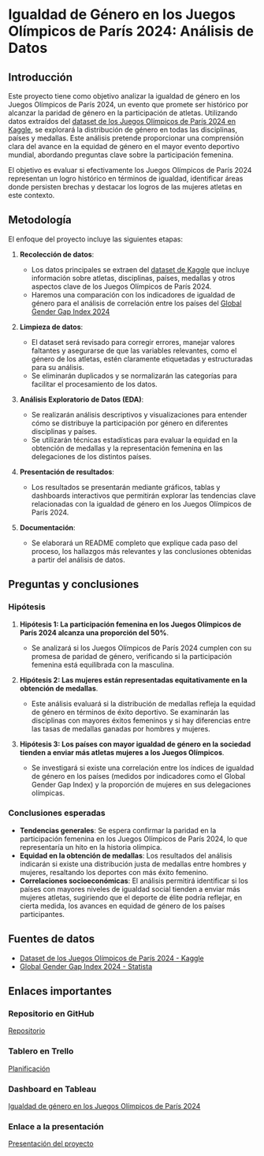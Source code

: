# Igualdad de Género en los Juegos Olímpicos de París 2024: Análisis de Datos

## Introducción

Este proyecto tiene como objetivo analizar la igualdad de género en los Juegos Olímpicos de París 2024, un evento que promete ser histórico por alcanzar la paridad de género en la participación de atletas. Utilizando datos extraídos del [dataset de los Juegos Olímpicos de París 2024 en Kaggle](https://www.kaggle.com/datasets/piterfm/paris-2024-olympic-summer-games), se explorará la distribución de género en todas las disciplinas, países y medallas. Este análisis pretende proporcionar una comprensión clara del avance en la equidad de género en el mayor evento deportivo mundial, abordando preguntas clave sobre la participación femenina.

El objetivo es evaluar si efectivamente los Juegos Olímpicos de París 2024 representan un logro histórico en términos de igualdad, identificar áreas donde persisten brechas y destacar los logros de las mujeres atletas en este contexto.

## Metodología

El enfoque del proyecto incluye las siguientes etapas:

1. **Recolección de datos**: 
   - Los datos principales se extraen del [dataset de Kaggle](https://www.kaggle.com/datasets/piterfm/paris-2024-olympic-summer-games) que incluye información sobre atletas, disciplinas, países, medallas y otros aspectos clave de los Juegos Olímpicos de París 2024.
   - Haremos una comparación con los indicadores de igualdad de género para el análisis de correlación entre los países del [Global Gender Gap Index 2024](https://www.statista.com/statistics/244387/the-global-gender-gap-index/)
   
2. **Limpieza de datos**: 
   - El dataset será revisado para corregir errores, manejar valores faltantes y asegurarse de que las variables relevantes, como el género de los atletas, estén claramente etiquetadas y estructuradas para su análisis.
   - Se eliminarán duplicados y se normalizarán las categorías para facilitar el procesamiento de los datos.

3. **Análisis Exploratorio de Datos (EDA)**: 
   - Se realizarán análisis descriptivos y visualizaciones para entender cómo se distribuye la participación por género en diferentes disciplinas y países.
   - Se utilizarán técnicas estadísticas para evaluar la equidad en la obtención de medallas y la representación femenina en las delegaciones de los distintos países.

4. **Presentación de resultados**: 
   - Los resultados se presentarán mediante gráficos, tablas y dashboards interactivos que permitirán explorar las tendencias clave relacionadas con la igualdad de género en los Juegos Olímpicos de París 2024.

5. **Documentación**: 
   - Se elaborará un README completo que explique cada paso del proceso, los hallazgos más relevantes y las conclusiones obtenidas a partir del análisis de datos.

## Preguntas y conclusiones

### Hipótesis

1. **Hipótesis 1: La participación femenina en los Juegos Olímpicos de París 2024 alcanza una proporción del 50%**.
   - Se analizará si los Juegos Olímpicos de París 2024 cumplen con su promesa de paridad de género, verificando si la participación femenina está equilibrada con la masculina.

2. **Hipótesis 2: Las mujeres están representadas equitativamente en la obtención de medallas**.
   - Este análisis evaluará si la distribución de medallas refleja la equidad de género en términos de éxito deportivo. Se examinarán las disciplinas con mayores éxitos femeninos y si hay diferencias entre las tasas de medallas ganadas por hombres y mujeres.

3. **Hipótesis 3: Los países con mayor igualdad de género en la sociedad tienden a enviar más atletas mujeres a los Juegos Olímpicos**.
   - Se investigará si existe una correlación entre los índices de igualdad de género en los países (medidos por indicadores como el Global Gender Gap Index) y la proporción de mujeres en sus delegaciones olímpicas.

### Conclusiones esperadas

- **Tendencias generales**: Se espera confirmar la paridad en la participación femenina en los Juegos Olímpicos de París 2024, lo que representaría un hito en la historia olímpica.
- **Equidad en la obtención de medallas**: Los resultados del análisis indicarán si existe una distribución justa de medallas entre hombres y mujeres, resaltando los deportes con más éxito femenino.
- **Correlaciones socioeconómicas**: El análisis permitirá identificar si los países con mayores niveles de igualdad social tienden a enviar más mujeres atletas, sugiriendo que el deporte de élite podría reflejar, en cierta medida, los avances en equidad de género de los países participantes.

## Fuentes de datos

- [Dataset de los Juegos Olímpicos de París 2024 - Kaggle](https://www.kaggle.com/datasets/piterfm/paris-2024-olympic-summer-games)
- [Global Gender Gap Index 2024 - Statista](https://www.statista.com/statistics/244387/the-global-gender-gap-index/)

## Enlaces importantes

### Repositorio en GitHub
[Repositorio](https://github.com/Rafa-Gamero/sql-database.git)

### Tablero en Trello
[Planificación](https://trello.com/b/cVenGouQ/deporte-y-g%C3%A9nero)

### Dashboard en Tableau
[Igualdad de género en los Juegos Olímpicos de París 2024](https://prod-uk-a.online.tableau.com/t/contacto-acc783cdb6/authoring/DashboardIndia/Dashboard6#1)

### Enlace a la presentación
[Presentación del proyecto](https://prezi.com/view/Iq9tH4gxueuSt0WCe7R1/)

